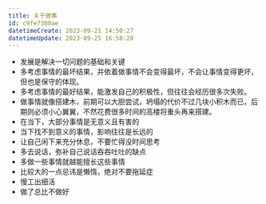 ```yaml
---
title: 关于做事
id: c9fe7300ae
datetimeCreate: 2023-09-21 14:50:27
datetimeUpdate: 2023-09-25 16:58:28
---
```


- 发展是解决一切问题的基础和关键
- 多考虑事情的最坏结果，并依着做事情不会变得最坏，不会让事情变得更坏，但也是保守的体现。
- 多考虑事情的最好结果，能激发自己的积极性，但往往会经历很多次失败。
- 做事情就像搭建木，前期可以大胆尝试，坍塌的代价不过几块小积木而已，后期则必须小心翼翼，不然花费很多时间的高楼将重头再来搭建。
- 在当下，大部分事情是无意义且有害的
- 当下找不到意义的事情，影响往往是长远的
- 让自己闲下来充分休息，不要忙得没时间思考
- 多去说话，弥补自己说话吞吞吐吐的缺点
- 多做一些事情就越能擅长这些事情
- 比较大的一点忌讳是懒惰，绝对不要拖延症
- 慢工出细活
- 做了总比不做好